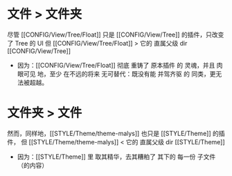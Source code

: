 # 文件 > 文件夹

尽管 [[CONFIG/View/Tree/Float]] 只是 [[CONFIG/View/Tree]] 的插件，只改变了 Tree 的 UI
但 [[CONFIG/View/Tree/Float]] > 它的 直属父级 dir [[CONFIG/View/Tree]]
- 因为：[[CONFIG/View/Tree/Float]] 彻底 重铸了 原本插件 的 灵魂，并且 肉眼可见 地，至少 在不远的将来 无可替代：既没有能 并驾齐驱 的 同类，更无法被超越。

# 文件夹 > 文件

然而，同样地，[[STYLE/Theme/theme-malys]] 也只是 [[STYLE/Theme]] 的插件，
但 [[STYLE/Theme/theme-malys]] < 它的 直属父级 dir [[STYLE/Theme]]
- 因为：[[STYLE/Theme]] 里 取其精华，去其糟粕了 其下的 每一份 子文件（的内容）
